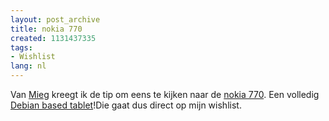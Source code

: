 ```yaml
---
layout: post_archive
title: nokia 770
created: 1131437335
tags:
- Wishlist
lang: nl
---
```

Van [Mieg](http://www.mieg.nl/drupal) kreegt ik de tip om eens te kijken naar de [nokia 770](http://europe.nokia.com/nokia/0,1522,,00.html?orig=/770). Een volledig [Debian based tablet](http://www.osnews.com/story.php?news_id=12532)!Die gaat dus direct op mijn wishlist. 
